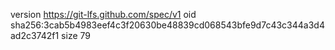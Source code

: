 version https://git-lfs.github.com/spec/v1
oid sha256:3cab5b4983eef4c3f20630be48839cd068543bfe9d7c43c344a3d4ad2c3742f1
size 79
